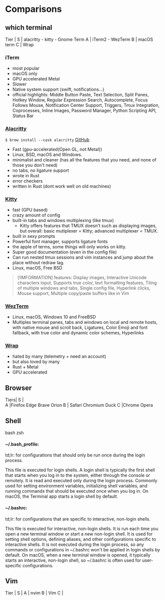 # Comparisons

## which terminal

Tier |
S    | alacritty - kitty - Gnome Term
A    | iTerm2 - WezTerm
B    | macOS term
C    | Wrap

### iTerm

- most popular
- macOS only
- GPU accelerated Metal
- Slower
- Native system support (swift, notifications...)
- official highlights: Middle Button Paste, Text Selection, Split Panes, Hotkey Window, Regular Expression Search, Autocomplete, Focus Follows Mouse, Notification Center Support, Triggers, Tmux Integration, Coprocesses, Inline Images, Password Manager, Python Scripting API, Status Bar

### [Alacritty](https://alacritty.org)

`$ brew install --cask alacritty`
[GitHub](https://github.com/alacritty/alacritty)

- Fast (gpu-accelerated(Open GL, not Metal))
- Linux, BSD, macOS and Windows.
- minimalist and cleaner (has all the features that you need, and none of those you don't need)
- no tabs, no ligature support
- wrote in Rust
- error checkers
- written in Rust (dont work well on old machines)

### [Kitty](https://github.com/kovidgoyal/kitty/)

- fast (GPU based)
- crazy amount of config
- built-in tabs and windows multiplexing (like tmux)
  - Kitty offers features that TMUX doesn't such as displaying images, but overall: basic mutiplexer = Kitty; advanced multiplexer = TMUX.
- built in sexy prompts
- Powerful font manager, supports ligature fonts
- the apple of terms, some things will only works on kitty.
- Super good documentation (even in the config file)
- Can run nested tmux sessions and vim instances and jump about the place without redraw lag.
- Linux, macOS, Free BSD

> [!IMFORMATION]
> features: Display images, Interactive Unicode characters input, Supports true color, text formatting features, Tiling of multiple windows and tabs, Single config file, Hyperlink clicks, Mouse support, Multiple copy/paste buffers like in Vim

### [WezTerm](https://wezfurlong.org/wezterm/)

- Linux, macOS, Windows 10 and FreeBSD
- Multiplex terminal panes, tabs and windows on local and remote hosts, with native mouse and scroll back, Ligatures, Color Emoji and font fallback, with true color and dynamic color schemes, Hyperlinks

### [Wrap](https://docs.warp.dev/getting-started/readme)

- hated by many (telemetry + need an account)
- but also loved by many
- Rust + Metal
- GPU accelerated

## Browser

Tiers| 
S |  
A |Firefox Edge Brave Orion
B | Safari Chromium Duck
C  |Chrome Opera

## Shell
bash
zsh

#### ~/.bash_profile:

td;lr: for configurations that should only be run once during the login process.

This file is executed for login shells. A login shell is typically the first shell that starts when you log in to the system, either through the console or remotely.
It is read and executed only during the login process.
Commonly used for setting environment variables, initializing shell variables, and running commands that should be executed once when you log in.
On macOS, the Terminal app starts a login shell by default.

#### ~/.bashrc:

td;lr:  for configurations that are specific to interactive, non-login shells.

This file is executed for interactive, non-login shells. It is run each time you open a new terminal window or start a new non-login shell.
It is used for setting shell options, defining aliases, and other configurations specific to interactive shells.
It is not executed during the login process, so any commands or configurations in ~/.bashrc won't be applied in login shells by default.
On macOS, when a new terminal window is opened, it typically starts an interactive, non-login shell, so ~/.bashrc is often used for user-specific configurations.

## Vim

Tier |
S    |
A    | nvim
B    | Vim
C    | 